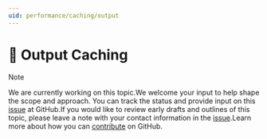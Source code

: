```yaml
---
uid: performance/caching/output
---
```

# 🔧 Output Caching

> [!NOTE]
> We are currently working on this topic.We welcome your input to help shape the scope and approach. You can track the status and provide input on this [issue](https://github.com/aspnet/Docs/issues/880) at GitHub.If you would like to review early drafts and outlines of this topic, please leave a note with your contact information in the [issue](https://github.com/aspnet/Docs/issues/880).Learn more about how you can [contribute](https://github.com/aspnet/Docs/blob/master/CONTRIBUTING.md) on GitHub.
